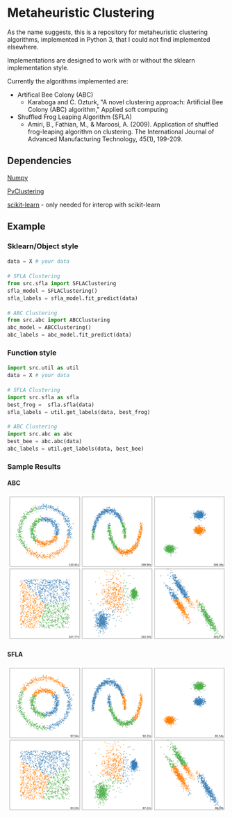 # Metaheuristic Clustering

As the name suggests, this is a repository for metaheuristic clustering algorithms, implemented in Python 3, that I could not find implemented elsewhere.

Implementations are designed to work with or without the sklearn implementation style.

Currently the algorithms implemented are:
- Artifical Bee Colony (ABC)
    - Karaboga and C. Ozturk, "A novel clustering approach: Artificial Bee Colony (ABC) algorithm," Applied soft computing
- Shuffled Frog Leaping Algorithm (SFLA)
    - Amiri, B., Fathian, M., & Maroosi, A. (2009). Application of shuffled frog-leaping algorithm on clustering. The International Journal of Advanced Manufacturing Technology, 45(1), 199-209.
    
## Dependencies
[Numpy](https://numpy.org/)

[PyClustering](https://github.com/annoviko/pyclustering/) 

[scikit-learn](https://scikit-learn.org/stable/) - only needed for interop with scikit-learn

## Example

### Sklearn/Object style

```python
data = X # your data

# SFLA Clustering
from src.sfla import SFLAClustering
sfla_model = SFLAClustering()
sfla_labels = sfla_model.fit_predict(data)

# ABC Clustering
from src.abc import ABCClustering
abc_model = ABCClustering()
abc_labels = abc_model.fit_predict(data)
```

### Function style

```python
import src.util as util
data = X # your data

# SFLA Clustering
import src.sfla as sfla
best_frog =  sfla.sfla(data)
sfla_labels = util.get_labels(data, best_frog)

# ABC Clustering
import src.abc as abc
best_bee = abc.abc(data)
abc_labels = util.get_labels(data, best_bee)
```

### Sample Results

#### ABC
![Graphs of ABC Results](ABC_results.png)

#### SFLA
![Graphs of SLFA Results](SFLA_results.png)
